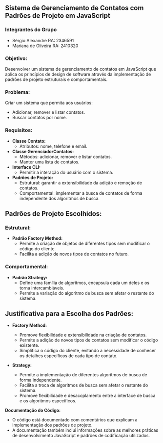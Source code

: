## Sistema de Gerenciamento de Contatos com Padrões de Projeto em JavaScript

### Integrantes do Grupo
- Sérgio Alexandre  RA: 2346591
- Mariana de Oliveira RA: 2410320


### Objetivo:

Desenvolver um sistema de gerenciamento de contatos em JavaScript que aplica os princípios de design de software através da implementação de padrões de projeto estruturais e comportamentais.

### Problema:

Criar um sistema que permita aos usuários:

* Adicionar, remover e listar contatos.
* Buscar contatos por nome.

### **Requisitos:**

* **Classe Contato:**
    * Atributos: nome, telefone e email.
* **Classe GerenciadorContatos:**
    * Métodos: adicionar, remover e listar contatos.
    * Manter uma lista de contatos.
* **Interface CLI:**
    * Permitir a interação do usuário com o sistema.
* **Padrões de Projeto:**
    * Estrutural: garantir a extensibilidade da adição e remoção de contatos.
    * Comportamental: implementar a busca de contatos de forma independente dos algoritmos de busca.

## Padrões de Projeto Escolhidos:

### Estrutural:

* **Padrão Factory Method:**
    * Permite a criação de objetos de diferentes tipos sem modificar o código do cliente.
    * Facilita a adição de novos tipos de contatos no futuro.

### Comportamental:

* **Padrão Strategy:**
    * Define uma família de algoritmos, encapsula cada um deles e os torna intercambiáveis.
    * Permite a variação do algoritmo de busca sem afetar o restante do sistema.

## Justificativa para a Escolha dos Padrões:

* **Factory Method:**
    * Promove flexibilidade e extensibilidade na criação de contatos.
    * Permite a adição de novos tipos de contatos sem modificar o código existente.
    * Simplifica o código do cliente, evitando a necessidade de conhecer os detalhes específicos de cada tipo de contato.

* **Strategy:**
    * Permite a implementação de diferentes algoritmos de busca de forma independente.
    * Facilita a troca de algoritmos de busca sem afetar o restante do sistema.
    * Promove flexibilidade e desacoplamento entre a interface de busca e os algoritmos específicos.

**Documentação do Código:**

* O código está documentado com comentários que explicam a implementação dos padrões de projeto.
* A documentação também inclui informações sobre as melhores práticas de desenvolvimento JavaScript e padrões de codificação utilizados.
